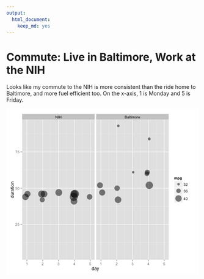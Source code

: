 ```yaml
---
output:
  html_document:
    keep_md: yes
---
```

Commute:  Live in Baltimore, Work at the NIH
========================================================

Looks like my commute to the NIH is more consistent than the ride home to Baltimore, and more fuel efficient too.  On the x-axis, 1 is Monday and 5 is Friday.

![plot of chunk unnamed-chunk-1](figure/unnamed-chunk-1.png) 

